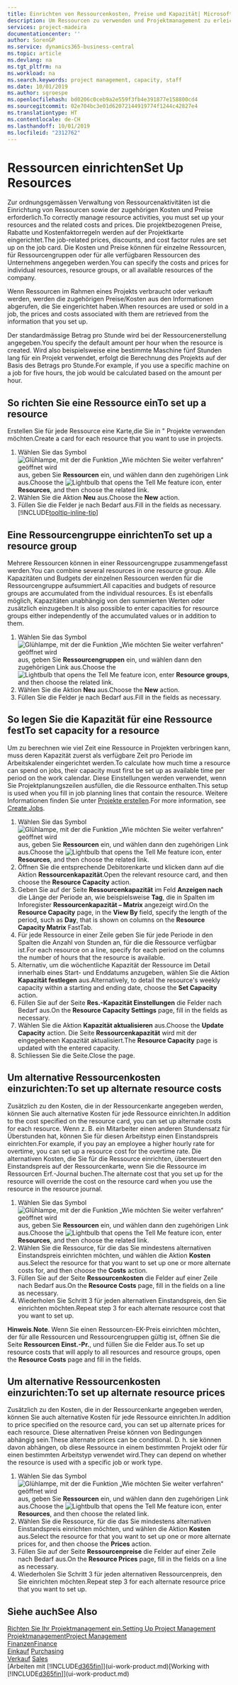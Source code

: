 ```yaml
---
title: Einrichten von Ressourcenkosten, Preise und Kapazität| Microsoft Docs
description: Um Ressourcen zu verwenden und Projektmanagement zu erleichtern, können Sie Kosten und Preisen für einzelne Ressourcen oder Ressourcengruppen angeben und die die Ressourcenkapazität festlegen.
services: project-madeira
documentationcenter: ''
author: SorenGP
ms.service: dynamics365-business-central
ms.topic: article
ms.devlang: na
ms.tgt_pltfrm: na
ms.workload: na
ms.search.keywords: project management, capacity, staff
ms.date: 10/01/2019
ms.author: sgroespe
ms.openlocfilehash: bd0206c0ceb9a2e559f3fb4e391877e158800cd4
ms.sourcegitcommit: 02e704bc3e01d62072144919774f1244c42827e4
ms.translationtype: HT
ms.contentlocale: de-CH
ms.lasthandoff: 10/01/2019
ms.locfileid: "2312762"
---
```

# <a name="set-up-resources"></a><span data-ttu-id="82a0a-103">Ressourcen einrichten</span><span class="sxs-lookup"><span data-stu-id="82a0a-103">Set Up Resources</span></span>
<span data-ttu-id="82a0a-104">Zur ordnungsgemässen Verwaltung von Ressourcenaktivitäten ist die Einrichtung von Ressourcen sowie der zugehörigen Kosten und Preise erforderlich.</span><span class="sxs-lookup"><span data-stu-id="82a0a-104">To correctly manage resource activities, you must set up your resources and the related costs and prices.</span></span> <span data-ttu-id="82a0a-105">Die projektbezogenen Preise, Rabatte und Kostenfaktorregeln werden auf der Projektkarte eingerichtet.</span><span class="sxs-lookup"><span data-stu-id="82a0a-105">The job-related prices, discounts, and cost factor rules are set up on the job card.</span></span> <span data-ttu-id="82a0a-106">Die Kosten und Preise können für einzelne Ressourcen, für Ressourcengruppen oder für alle verfügbaren Ressourcen des Unternehmens angegeben werden.</span><span class="sxs-lookup"><span data-stu-id="82a0a-106">You can specify the costs and prices for individual resources, resource groups, or all available resources of the company.</span></span>

<span data-ttu-id="82a0a-107">Wenn Ressourcen im Rahmen eines Projekts verbraucht oder verkauft werden, werden die zugehörigen Preise/Kosten aus den Informationen abgerufen, die Sie eingerichtet haben.</span><span class="sxs-lookup"><span data-stu-id="82a0a-107">When resources are used or sold in a job, the prices and costs associated with them are retrieved from the information that you set up.</span></span>

<span data-ttu-id="82a0a-108">Der standardmässige Betrag pro Stunde wird bei der Ressourcenerstellung angegeben.</span><span class="sxs-lookup"><span data-stu-id="82a0a-108">You specify the default amount per hour when the resource is created.</span></span> <span data-ttu-id="82a0a-109">Wird also beispielsweise eine bestimmte Maschine fünf Stunden lang für ein Projekt verwendet, erfolgt die Berechnung des Projekts auf der Basis des Betrags pro Stunde.</span><span class="sxs-lookup"><span data-stu-id="82a0a-109">For example, if you use a specific machine on a job for five hours, the job would be calculated based on the amount per hour.</span></span>

## <a name="to-set-up-a-resource"></a><span data-ttu-id="82a0a-110">So richten Sie eine Ressource ein</span><span class="sxs-lookup"><span data-stu-id="82a0a-110">To set up a resource</span></span>
<span data-ttu-id="82a0a-111">Erstellen Sie für jede Ressource eine Karte,die Sie in " Projekte verwenden möchten.</span><span class="sxs-lookup"><span data-stu-id="82a0a-111">Create a card for each resource that you want to use in projects.</span></span>

1. <span data-ttu-id="82a0a-112">Wählen Sie das Symbol ![Glühlampe, mit der die Funktion „Wie möchten Sie weiter verfahren“ geöffnet wird](media/ui-search/search_small.png "Wie möchten Sie weiter verfahren?") aus, geben Sie **Ressourcen** ein, und wählen dann den zugehörigen Link aus.</span><span class="sxs-lookup"><span data-stu-id="82a0a-112">Choose the ![Lightbulb that opens the Tell Me feature](media/ui-search/search_small.png "Tell me what you want to do") icon, enter **Resources**, and then choose the related link.</span></span>
2. <span data-ttu-id="82a0a-113">Wählen Sie die Aktion **Neu** aus.</span><span class="sxs-lookup"><span data-stu-id="82a0a-113">Choose the **New** action.</span></span>
3. <span data-ttu-id="82a0a-114">Füllen Sie die Felder je nach Bedarf aus.</span><span class="sxs-lookup"><span data-stu-id="82a0a-114">Fill in the fields as necessary.</span></span> [!INCLUDE[tooltip-inline-tip](includes/tooltip-inline-tip_md.md)]  

## <a name="to-set-up-a-resource-group"></a><span data-ttu-id="82a0a-115">Eine Ressourcengruppe einrichten</span><span class="sxs-lookup"><span data-stu-id="82a0a-115">To set up a resource group</span></span>
<span data-ttu-id="82a0a-116">Mehrere Ressourcen können in einer Ressourcengruppe zusammengefasst werden.</span><span class="sxs-lookup"><span data-stu-id="82a0a-116">You can combine several resources in one resource group.</span></span> <span data-ttu-id="82a0a-117">Alle Kapazitäten und Budgets der einzelnen Ressourcen werden für die Ressourcengruppe aufsummiert.</span><span class="sxs-lookup"><span data-stu-id="82a0a-117">All capacities and budgets of resource groups are accumulated from the individual resources.</span></span> <span data-ttu-id="82a0a-118">Es ist ebenfalls möglich, Kapazitäten unabhängig von den summierten Werten oder zusätzlich einzugeben.</span><span class="sxs-lookup"><span data-stu-id="82a0a-118">It is also possible to enter capacities for resource groups either independently of the accumulated values or in addition to them.</span></span>

1. <span data-ttu-id="82a0a-119">Wählen Sie das Symbol ![Glühlampe, mit der die Funktion „Wie möchten Sie weiter verfahren“ geöffnet wird](media/ui-search/search_small.png "Wie möchten Sie weiter verfahren?") aus, geben Sie **Ressourcengruppen** ein, und wählen dann den zugehörigen Link aus.</span><span class="sxs-lookup"><span data-stu-id="82a0a-119">Choose the ![Lightbulb that opens the Tell Me feature](media/ui-search/search_small.png "Tell me what you want to do") icon, enter **Resource groups**, and then choose the related link.</span></span>
2. <span data-ttu-id="82a0a-120">Wählen Sie die Aktion **Neu** aus.</span><span class="sxs-lookup"><span data-stu-id="82a0a-120">Choose the **New** action.</span></span>
3. <span data-ttu-id="82a0a-121">Füllen Sie die Felder je nach Bedarf aus.</span><span class="sxs-lookup"><span data-stu-id="82a0a-121">Fill in the fields as necessary.</span></span>

## <a name="to-set-capacity-for-a-resource"></a><span data-ttu-id="82a0a-122">So legen Sie die Kapazität für eine Ressource fest</span><span class="sxs-lookup"><span data-stu-id="82a0a-122">To set capacity for a resource</span></span>
<span data-ttu-id="82a0a-123">Um zu berechnen wie viel Zeit eine Ressource in Projekten verbringen kann, muss deren Kapazität zuerst als verfügbare Zeit pro Periode im Arbeitskalender eingerichtet werden.</span><span class="sxs-lookup"><span data-stu-id="82a0a-123">To calculate how much time a resource can spend on jobs, their capacity must first be set up as available time per period on the work calendar.</span></span> <span data-ttu-id="82a0a-124">Diese Einstellungen werden verwendet, wenn Sie Projektplanungszeilen ausfüllen, die die Ressource enthalten.</span><span class="sxs-lookup"><span data-stu-id="82a0a-124">This setup is used when you fill in job planning lines that contain the resource.</span></span> <span data-ttu-id="82a0a-125">Weitere Informationen finden Sie unter  [Projekte erstellen](projects-how-create-jobs.md).</span><span class="sxs-lookup"><span data-stu-id="82a0a-125">For more information, see [Create Jobs](projects-how-create-jobs.md).</span></span>

1. <span data-ttu-id="82a0a-126">Wählen Sie das Symbol ![Glühlampe, mit der die Funktion „Wie möchten Sie weiter verfahren“ geöffnet wird](media/ui-search/search_small.png "Wie möchten Sie weiter verfahren?") aus, geben Sie **Ressourcen** ein, und wählen dann den zugehörigen Link aus.</span><span class="sxs-lookup"><span data-stu-id="82a0a-126">Choose the ![Lightbulb that opens the Tell Me feature](media/ui-search/search_small.png "Tell me what you want to do") icon, enter **Resources**, and then choose the related link.</span></span>
2. <span data-ttu-id="82a0a-127">Öffnen Sie die entsprechende Debitorenkarte und klicken dann auf die Aktion **Ressourcenkapazität**.</span><span class="sxs-lookup"><span data-stu-id="82a0a-127">Open the relevant resource card, and then choose the **Resource Capacity** action.</span></span>
3. <span data-ttu-id="82a0a-128">Geben Sie auf der Seite **Ressourcenkapazität** im Feld **Anzeigen nach** die Länge der Periode an, wie beispielsweise **Tag**, die in Spalten im Inforegister **Ressourcenkapazität – Matrix** angezeigt wird.</span><span class="sxs-lookup"><span data-stu-id="82a0a-128">On the **Resource Capacity** page, in the **View By** field, specify the length of the period, such as **Day**, that is shown on columns on the **Resource Capacity Matrix** FastTab.</span></span>
4. <span data-ttu-id="82a0a-129">Für jede Ressource in einer Zeile geben Sie für jede Periode in den Spalten die Anzahl von Stunden an, für die die Ressource verfügbar ist.</span><span class="sxs-lookup"><span data-stu-id="82a0a-129">For each resource on a line, specify for each period on the columns the number of hours that the resource is available.</span></span>
5. <span data-ttu-id="82a0a-130">Alternativ, um die wöchentliche Kapazität der Ressource im Detail innerhalb eines Start- und Enddatums anzugeben, wählen Sie die Aktion **Kapazität festlegen** aus.</span><span class="sxs-lookup"><span data-stu-id="82a0a-130">Alternatively, to detail the resource's weekly capacity within a starting and ending date, choose the **Set Capacity** action.</span></span>
6. <span data-ttu-id="82a0a-131">Füllen Sie auf der Seite **Res.-Kapazität Einstellungen** die Felder nach Bedarf aus.</span><span class="sxs-lookup"><span data-stu-id="82a0a-131">On the **Resource Capacity Settings** page, fill in the fields as necessary.</span></span>
7. <span data-ttu-id="82a0a-132">Wählen Sie die Aktion **Kapazität aktualisieren** aus.</span><span class="sxs-lookup"><span data-stu-id="82a0a-132">Choose the **Update Capacity** action.</span></span> <span data-ttu-id="82a0a-133">Die Seite **Ressourcenkapazität** wird mit der eingegebenen Kapazität aktualisiert.</span><span class="sxs-lookup"><span data-stu-id="82a0a-133">The **Resource Capacity** page is updated with the entered capacity.</span></span>
8. <span data-ttu-id="82a0a-134">Schliessen Sie die Seite.</span><span class="sxs-lookup"><span data-stu-id="82a0a-134">Close the page.</span></span>

## <a name="to-set-up-alternate-resource-costs"></a><span data-ttu-id="82a0a-135">Um alternative Ressourcenkosten einzurichten:</span><span class="sxs-lookup"><span data-stu-id="82a0a-135">To set up alternate resource costs</span></span>
<span data-ttu-id="82a0a-136">Zusätzlich zu den Kosten, die in der Ressourcenkarte angegeben werden, können Sie auch alternative Kosten für jede Ressource einrichten.</span><span class="sxs-lookup"><span data-stu-id="82a0a-136">In addition to the cost specified on the resource card, you can set up alternate costs for each resource.</span></span> <span data-ttu-id="82a0a-137">Wenn z. B. ein Mitarbeiter einen anderen Stundensatz für Überstunden hat, können Sie für diesen Arbeitstyp einen Einstandspreis einrichten.</span><span class="sxs-lookup"><span data-stu-id="82a0a-137">For example, if you pay an employee a higher hourly rate for overtime, you can set up a resource cost for the overtime rate.</span></span> <span data-ttu-id="82a0a-138">Die alternativen Kosten, die Sie für die Ressource einrichten, übersteuert den Einstandspreis auf der Ressourcenkarte, wenn Sie die Ressource im Ressourcen Erf.-Journal buchen.</span><span class="sxs-lookup"><span data-stu-id="82a0a-138">The alternate cost that you set up for the resource will override the cost on the resource card when you use the resource in the resource journal.</span></span>

1. <span data-ttu-id="82a0a-139">Wählen Sie das Symbol ![Glühlampe, mit der die Funktion „Wie möchten Sie weiter verfahren“ geöffnet wird](media/ui-search/search_small.png "Wie möchten Sie weiter verfahren?") aus, geben Sie **Ressourcen** ein, und wählen dann den zugehörigen Link aus.</span><span class="sxs-lookup"><span data-stu-id="82a0a-139">Choose the ![Lightbulb that opens the Tell Me feature](media/ui-search/search_small.png "Tell me what you want to do") icon, enter **Resources**, and then choose the related link.</span></span>  
2. <span data-ttu-id="82a0a-140">Wählen Sie die Ressource, für die das Sie mindestens alternativen Einstandspreis einrichten möchten, und wählen die Aktion **Kosten** aus.</span><span class="sxs-lookup"><span data-stu-id="82a0a-140">Select the resource for that you want to set up one or more alternate costs for, and then choose the **Costs** action.</span></span>  
3. <span data-ttu-id="82a0a-141">Füllen Sie auf der Seite **Ressourcenkosten** die Felder auf einer Zeile nach Bedarf aus.</span><span class="sxs-lookup"><span data-stu-id="82a0a-141">On the **Resource Costs** page, fill in the fields on a line as necessary.</span></span>  
4. <span data-ttu-id="82a0a-142">Wiederholen Sie Schritt 3 für jeden alternativen Einstandspreis, den Sie einrichten möchten.</span><span class="sxs-lookup"><span data-stu-id="82a0a-142">Repeat step 3 for each alternate resource cost that you want to set up.</span></span>

<span data-ttu-id="82a0a-143">**Hinweis**.</span><span class="sxs-lookup"><span data-stu-id="82a0a-143">**Note**.</span></span> <span data-ttu-id="82a0a-144">Wenn Sie einen Ressourcen-EK-Preis einrichten möchten, der für alle Ressourcen und Ressourcengruppen gültig ist, öffnen Sie die Seite **Ressourcen Einst.-Pr.**, und füllen Sie die Felder aus.</span><span class="sxs-lookup"><span data-stu-id="82a0a-144">To set up resource costs that will apply to all resources and resource groups, open the **Resource Costs** page and fill in the fields.</span></span>

## <a name="to-set-up-alternate-resource-prices"></a><span data-ttu-id="82a0a-145">Um alternative Ressourcenkosten einzurichten:</span><span class="sxs-lookup"><span data-stu-id="82a0a-145">To set up alternate resource prices</span></span>
<span data-ttu-id="82a0a-146">Zusätzlich zu den Kosten, die in der Ressourcenkarte angegeben werden, können Sie auch alternative Kosten für jede Ressource einrichten.</span><span class="sxs-lookup"><span data-stu-id="82a0a-146">In addition to price specified on the resource card, you can set up alternate prices for each resource.</span></span> <span data-ttu-id="82a0a-147">Diese alternativen Preise können von Bedingungen abhängig sein.</span><span class="sxs-lookup"><span data-stu-id="82a0a-147">These alternate prices can be conditional.</span></span> <span data-ttu-id="82a0a-148">D. h. sie können davon abhängen, ob diese Ressource in einem bestimmten Projekt oder für einen bestimmten Arbeitstyp verwendet wird.</span><span class="sxs-lookup"><span data-stu-id="82a0a-148">They can depend on whether the resource is used with a specific job or work type.</span></span>

1. <span data-ttu-id="82a0a-149">Wählen Sie das Symbol ![Glühlampe, mit der die Funktion „Wie möchten Sie weiter verfahren“ geöffnet wird](media/ui-search/search_small.png "Wie möchten Sie weiter verfahren?") aus, geben Sie **Ressourcen** ein, und wählen dann den zugehörigen Link aus.</span><span class="sxs-lookup"><span data-stu-id="82a0a-149">Choose the ![Lightbulb that opens the Tell Me feature](media/ui-search/search_small.png "Tell me what you want to do") icon, enter **Resources**, and then choose the related link.</span></span>
2. <span data-ttu-id="82a0a-150">Wählen Sie die Ressource, für die das Sie mindestens alternativen Einstandspreis einrichten möchten, und wählen die Aktion **Kosten** aus.</span><span class="sxs-lookup"><span data-stu-id="82a0a-150">Select the resource for that you want to set up one or more alternate prices for, and then choose the **Prices** action.</span></span>
3. <span data-ttu-id="82a0a-151">Füllen Sie auf der Seite **Ressourcenpreise** die Felder auf einer Zeile nach Bedarf aus.</span><span class="sxs-lookup"><span data-stu-id="82a0a-151">On the **Resource Prices** page, fill in the fields on a line as necessary.</span></span>
4. <span data-ttu-id="82a0a-152">Wiederholen Sie Schritt 3 für jeden alternativen Ressourcenpreis, den Sie einrichten möchten.</span><span class="sxs-lookup"><span data-stu-id="82a0a-152">Repeat step 3 for each alternate resource price that you want to set up.</span></span>

## <a name="see-also"></a><span data-ttu-id="82a0a-153">Siehe auch</span><span class="sxs-lookup"><span data-stu-id="82a0a-153">See Also</span></span>
[<span data-ttu-id="82a0a-154">Richten Sie Ihr Projektmanagement ein.</span><span class="sxs-lookup"><span data-stu-id="82a0a-154">Setting Up Project Management</span></span>](projects-setup-projects.md)  
[<span data-ttu-id="82a0a-155">Projektmanagement</span><span class="sxs-lookup"><span data-stu-id="82a0a-155">Project Management</span></span>](projects-manage-projects.md)  
[<span data-ttu-id="82a0a-156">Finanzen</span><span class="sxs-lookup"><span data-stu-id="82a0a-156">Finance</span></span>](finance.md)  
<span data-ttu-id="82a0a-157">[Einkauf](purchasing-manage-purchasing.md)       </span><span class="sxs-lookup"><span data-stu-id="82a0a-157">[Purchasing](purchasing-manage-purchasing.md)       </span></span>  
<span data-ttu-id="82a0a-158">[Verkauf](sales-manage-sales.md)    </span><span class="sxs-lookup"><span data-stu-id="82a0a-158">[Sales](sales-manage-sales.md)    </span></span>  
<span data-ttu-id="82a0a-159">[Arbeiten mit [!INCLUDE[d365fin](includes/d365fin_md.md)]](ui-work-product.md)</span><span class="sxs-lookup"><span data-stu-id="82a0a-159">[Working with [!INCLUDE[d365fin](includes/d365fin_md.md)]](ui-work-product.md)</span></span>  
